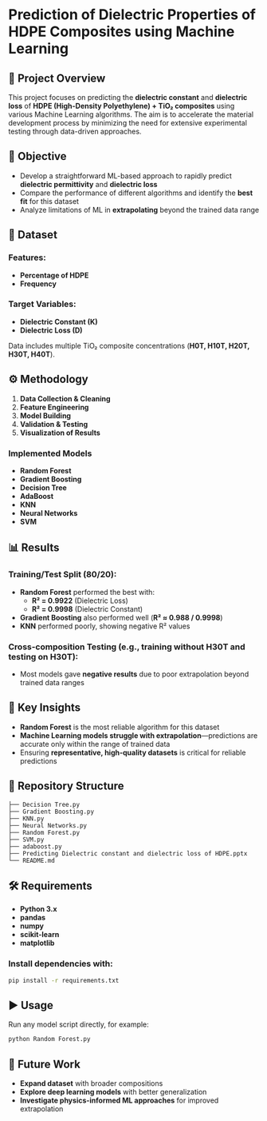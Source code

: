 # **Prediction of Dielectric Properties of HDPE Composites using Machine Learning**

## 📌 **Project Overview**

This project focuses on predicting the **dielectric constant** and **dielectric loss** of **HDPE (High-Density Polyethylene) + TiO₂ composites** using various Machine Learning algorithms. The aim is to accelerate the material development process by minimizing the need for extensive experimental testing through data-driven approaches.

## 🎯 **Objective**

- Develop a straightforward ML-based approach to rapidly predict **dielectric permittivity** and **dielectric loss**
- Compare the performance of different algorithms and identify the **best fit** for this dataset
- Analyze limitations of ML in **extrapolating** beyond the trained data range

## 🧩 **Dataset**

### **Features:**
- **Percentage of HDPE**
- **Frequency**

### **Target Variables:**
- **Dielectric Constant (K)**
- **Dielectric Loss (D)**

Data includes multiple TiO₂ composite concentrations (**H0T, H10T, H20T, H30T, H40T**).

## ⚙️ **Methodology**

1. **Data Collection & Cleaning**
2. **Feature Engineering**
3. **Model Building**
4. **Validation & Testing**
5. **Visualization of Results**

### **Implemented Models**
- **Random Forest**
- **Gradient Boosting**
- **Decision Tree**
- **AdaBoost**
- **KNN**
- **Neural Networks**
- **SVM**

## 📊 **Results**

### **Training/Test Split (80/20):**
- **Random Forest** performed the best with:
  - **R² = 0.9922** (Dielectric Loss)
  - **R² = 0.9998** (Dielectric Constant)
- **Gradient Boosting** also performed well (**R² ≈ 0.988 / 0.9998**)
- **KNN** performed poorly, showing negative R² values

### **Cross-composition Testing** (e.g., training without H30T and testing on H30T):
- Most models gave **negative results** due to poor extrapolation beyond trained data ranges

## 🚀 **Key Insights**

- **Random Forest** is the most reliable algorithm for this dataset
- **Machine Learning models struggle with extrapolation**—predictions are accurate only within the range of trained data
- Ensuring **representative, high-quality datasets** is critical for reliable predictions

## 📂 **Repository Structure**
```
├── Decision Tree.py
├── Gradient Boosting.py
├── KNN.py
├── Neural Networks.py
├── Random Forest.py
├── SVM.py
├── adaboost.py
├── Predicting Dielectric constant and dielectric loss of HDPE.pptx
└── README.md
```

## 🛠️ **Requirements**

- **Python 3.x**
- **pandas**
- **numpy**
- **scikit-learn**
- **matplotlib**

### **Install dependencies with:**
```bash
pip install -r requirements.txt
```

## ▶️ **Usage**

Run any model script directly, for example:

```bash
python Random Forest.py
```

## 📌 **Future Work**

- **Expand dataset** with broader compositions
- **Explore deep learning models** with better generalization
- **Investigate physics-informed ML approaches** for improved extrapolation